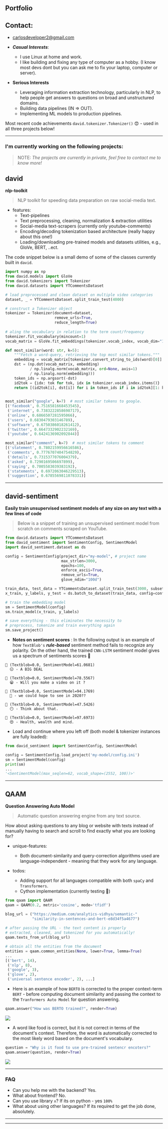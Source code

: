 ## Portfolio

## Contact:
- carlosdeveloper2@gmail.com

- ***Casual Interests***:
  - I use Linux at home and work.
  - I like building and fixing any type of computer as a hobby. (I know most devs dont but you can ask me to fix your laptop, computer or server).
  
- **Serious Interests**
  - Leveraging information extraction technology, particularly in NLP, to help people get answers to questions on broad and unstructured domains.
  - Building data pipelines (IN => OUT).
  - Implementing ML models to production pipelines.

Most recent code achievements `david.tokenizer.Tokenizer()` 😍 - used in all three projects below!

---

### I'm currently working on the following projects:

> NOTE: *The projects are currently in private, feel free to contact me to know more!*

## david 

**nlp-toolkit**

> NLP toolkit for speeding data preparation on raw social-media text.

- features:
  - Text-pipelines
  - Text preprocessing, cleaning, normalization & extraction utilities
  - Social-media text-scrapers (currently only youtube-comments)
  - Encoding/decoding tokenization based architecture (really happy about this one!)
  - Loading/downloading pre-trained models and datasets utilities, e.g., GloVe, BERT, ..ect.

The code snippet below is a small demo of some of the classes currently built in `david`.

```python
import numpy as np
from david.models import GloVe
from david.tokenizers import Tokenizer
from david.datasets import YTCommentsDataset

# load preprocessed and clean dataset on multiple video categories
dataset, _ = YTCommentsDataset.split_train_test(4000)

# construct a Tokenizer object
tokenizer = Tokenizer(document=dataset,
                      remove_urls=True,
                      reduce_length=True)
                      
# aling the vocabulary in relation to the term count/frequency
tokenizer.fit_vocabulary(mincount=1)
vocab_matrix = GloVe.fit_embeddings(tokenizer.vocab_index, vocab_dim="100d")

def most_similar(word: str, k=5):
    """Fetch a word-query, retrieving the top most similar tokens."""
    embedding = vocab_matrix[tokenizer.convert_string_to_ids(word)[0]]
    dst = (np.dot(vocab_matrix, embedding)
           / np.linalg.norm(vocab_matrix, ord=None, axis=1)
           / np.linalg.norm(embedding)))
    token_ids = np.argsort(-dst)
    id2tok = {idx: tok for tok, idx in tokenizer.vocab_index.items()}
    return [(id2tok[i], dst[i]) for i in token_ids if i in id2tok][1: k+1]
    

most_similar("google", k=7)  # most similar tokens to google.
[('facebook', 0.7516581668453545),
 ('internet', 0.7383222858698717),
 ('online', 0.6866507281595066),
 ('users', 0.6830479303146789),
 ('software', 0.6750386018261412),
 ('twitter', 0.6647332902232169),
 ('youtube', 0.6424136902092844)]

most_similar("comment", k=7)  # most similar tokens to comment
[('statement', 0.7802159956616586),
 ('comments', 0.7776707404754829),
 ('details', 0.7315377076004379),
 ('asked', 0.7290169506697899),
 ('saying', 0.7005583039383192),
 ('statements', 0.6972063046229513),
 ('suggestion', 0.6785569811078331)]
```
---

## david-sentiment

**Easily train unsupervised sentiment models of any size on any text with a few lines of code**

> Below is a snippet of training an unsupervised sentiment model from scratch on comments scraped on YouTube.

```python
from david.datasets import YTCommentsDataset
from david_sentiment import SentimentConfig, SentimentModel
import david_sentiment.dataset as ds

config = SentimentConfig(project_dir="my-model", # project name
                         max_strlen=3000,
                         epochs=100,
                         enforce_ascii=True,
                         remove_urls=True,
                         glove_ndim="100d")

train_data, test_data = YTCommentsDataset.split_train_test(3000, subset=0.8)
x_train, y_labels, y_test = ds.batch_to_dataset(train_data, config=config)

# train the embedding model
sm = SentimentModel(config)
sm.train_model(x_train, y_labels)

# save everything - this eliminates the necessity to
# preprocess, tokenize and train everything again
sm.save_project()
```

- **Notes on sentiment scores** : In the following output is an example of how `TextBlob's` ***rule-based*** sentiment method fails to recognize any polarity. On the other hand, the trained `CNN-LSTM` sentiment model gives us a spectrum of sentiments scores 👻

```
💬 (Textblob=0.0, SentimentModel=61.0681)
  😑 - A BIG DEAL

💬 (Textblob=0.0, SentimentModel=78.5567)
  😁 - Will you make a video on it ?

💬 (Textblob=0.0, SentimentModel=94.1769)
  🤗 - we could hope to see in 2020??

💬 (Textblob=0.0, SentimentModel=47.5426)
  😶 - Think about that.

💬 (Textblob=0.0, SentimentModel=97.6973)
  😍 - Health, wealth and mind.
```

- Load and continue where you left off (both model & tokenizer instances are fully loaded):

```python
from david_sentiment import SentimentConfig, SentimentModel

config = SentimentConfig.load_project('my-model/config.ini')
sm = SentimentModel(config)
print(sm)
...
'<SentimentModel(max_seqlen=62, vocab_shape=(2552, 100))>'
```
---

## QAAM

**Question Answering Auto Model**

> Automatic question answering engine from any text source.

How about asking questions to any blog or website with texts instead of manually having to search and scroll to find exactly what you are looking for?

- unique-features:
  - Both document-similarity and query-correction algorithms used are language-independent - meaning that they work for any language.

- todos:
  - Adding support for all languages compatible with both `spaCy` and `Transformers`.
  - Cython implementation (currently testing 🤗)

```python
from qaam import QAAM
qaam = QAAM(0.2, metric='cosine', mode='tfidf')

blog_url = ("https://medium.com/analytics-vidhya/semantic-"
            "similarity-in-sentences-and-bert-e8d34f5a4677")
 
# after passing the URL - the text content is properly
# extracted, cleaned, and tokenized for you automatically!
qaam.texts_from_url(blog_url)

# obtain all the entities from the document
entities = qaam.common_entities(None, lower=True, lemma=True)
...
[('bert', 14),
 ('nlp', 8),
 ('google', 3),
 ('glove', 2),
 ('universal sentence encoder', 2), ...]
 ```
 
- Here is an example of how `BERTO` is corrected to the proper context-term `BERT` - before computing document similarity and passing the context to the `Tranformers Auto Model` for question answering.

```python
qaam.answer("How was BERTO trained?", render=True)
```
<img src="images/pred2.png?raw=true"/>

- A word like food is correct, but it is not correct in terms of the document's context. Therefore, the word is automatically corrected to the most likely word based on the document's vocabulary.

```python
question = "Why is it food to use pre-trained sentencr encoters?"
qaam.answer(question, render=True)
```

<img src="images/pred3.png?raw=true"/>

---

### FAQ

- Can you help me with the backend? Yes.
- What about frontend? No.
- Can you use library `x`? If its on python - yes `100%`
- What about using other languages? If its required to get the job done, absolutely.

---

---
<p style="font-size:11px"></p>
<!-- Remove above link if you don't want to attibute -->
